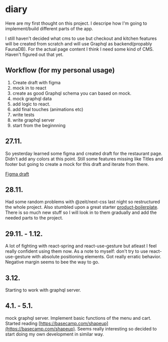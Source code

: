 # diary

Here are my first thought on this project. I descripe how I'm going to implement/build different parts of the app.

I still haven't decided what cms to use but checkout and kitchen features will be created from scratch and will use Graphql as backend(propably FaunaDB). For the actual page content I think I need some kind of CMS. Haven't figured out that yet.

## Workflow (for my personal usage)

1. Create draft with figma
2. mock in to react
3. create as good Graphql schema you can based on mock.
4. mock graphql data
5. add logic to react.
6. add final touches (animations etc)
7. write tests
8. write graphql server
9. start from the beginnning

## 27.11.

So yesterday learned some figma and created draft for the restaurant page. Didn't add any colors at this point. Still some features missing like Titles and footer but going to create a mock for this draft and iterate from there.

[Figma draft](https://www.figma.com/proto/fJvnXlFfbbn6x29xQIYKDO/Pizza-italia?node-id=5421%3A876&scaling=scale-down)

## 28.11.

Had some random problems with @zeit/next-css last night so restructured the whole project. Also stumbled upon a great starter [product-boilerplate](https://github.com/nice-boys/product-boilerplate). There is so much new stuff so I will look in to them gradually and add the needed parts to the project.

## 29.11. - 1.12.

A lot of fighting with react-spring and react-use-gesture but atleast I feel really confident using them now. As a note to myself: don't try to use react-use-gesture with absolute positioning elements. Got really erratic behavior. Negative margin seems to bee the way to go.

## 3.12.

Starting to work with graphql server.

## 4.1. - 5.1.

mock graphql server. Implement basic functions of the menu and cart. Started reading [https://basecamp.com/shapeup](https://basecamp.com/shapeup). Seems really interesting so decided to start doing my own development in similar way.
